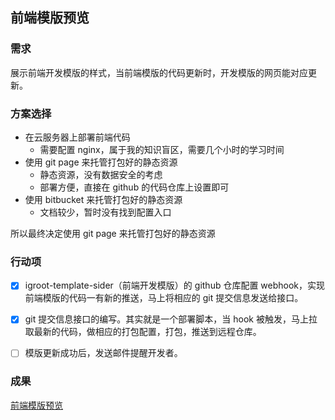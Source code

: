 ## 前端模版预览

### 需求

展示前端开发模版的样式，当前端模版的代码更新时，开发模版的网页能对应更新。



### 方案选择

- 在云服务器上部署前端代码
  - 需要配置 nginx，属于我的知识盲区，需要几个小时的学习时间
- 使用 git page 来托管打包好的静态资源
  - 静态资源，没有数据安全的考虑
  - 部署方便，直接在 github 的代码仓库上设置即可
- 使用 bitbucket 来托管打包好的静态资源
  - 文档较少，暂时没有找到配置入口



所以最终决定使用  git page 来托管打包好的静态资源



### 行动项

- [x] igroot-template-sider（前端开发模版）的 github 仓库配置 webhook，实现前端模版的代码一有新的推送，马上将相应的 git 提交信息发送给接口。

- [x] git 提交信息接口的编写。其实就是一个部署脚本，当 hook 被触发，马上拉取最新的代码，做相应的打包配置，打包，推送到远程仓库。

- [ ] 模版更新成功后，发送邮件提醒开发者。



### 成果

[前端模版预览](https://baishancloudfe.github.io/igroot-template-sider/#/dashboard/gai)



